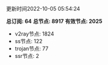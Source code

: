 更新时间2022-10-05 05:54:24

**总订阅: 64**
**总节点: 8917**
**有效节点: 2025**
- v2ray节点: 1824
- ss节点: 122
- trojan节点: 77
- ssr节点: 2
